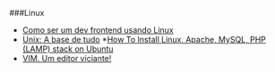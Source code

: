 ###Linux
* [Como ser um dev frontend usando Linux](http://blog.da2k.com.br/2015/01/15/como-ser-um-dev-frontend-usando-linux/)
* [Unix: A base de tudo](http://www.vitorbritto.com.br/blog/unix-a-base-de-tudo/)
*[How To Install Linux, Apache, MySQL, PHP (LAMP) stack on Ubuntu](https://www.digitalocean.com/community/tutorials/how-to-install-linux-apache-mysql-php-lamp-stack-on-ubuntu)
* [VIM. Um editor viciante!](http://igorcorradi.com/index.php/posts/vim-um-editor-viciante)
